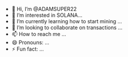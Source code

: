 - 👋 Hi, I’m @ADAMSUPER22
- 👀 I’m interested in SOLANA...
- 🌱 I’m currently learning how to start mining ...
- 💞️ I’m looking to collaborate on transactions ...
- 📫 How to reach me ...
- 😄 Pronouns: ...
- ⚡ Fun fact: ...

<!---
ADAMSUPER22/ADAMSUPER22 is a ✨ special ✨ repository because its `README.md` (this file) appears on your GitHub profile.
You can click the Preview link to take a look at your changes.
--->
